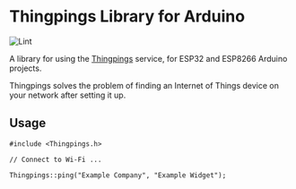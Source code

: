 # Thingpings Library for Arduino

![Lint](https://github.com/mdkendall/ThingpingsLib/actions/workflows/lint.yml/badge.svg)

A library for using the [Thingpings](https://www.thingpings.com/) service,
for ESP32 and ESP8266 Arduino projects.

Thingpings solves the problem of finding an Internet of Things device on your network after setting it up.

## Usage

```
#include <Thingpings.h>

// Connect to Wi-Fi ...

Thingpings::ping("Example Company", "Example Widget");
```
